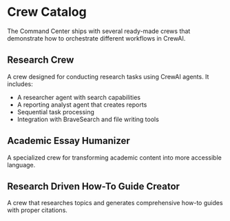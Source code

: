 # Crew Catalog

The Command Center ships with several ready-made crews that demonstrate how to orchestrate different workflows in CrewAI.

## Research Crew
A crew designed for conducting research tasks using CrewAI agents. It includes:
- A researcher agent with search capabilities
- A reporting analyst agent that creates reports
- Sequential task processing
- Integration with BraveSearch and file writing tools

## Academic Essay Humanizer
A specialized crew for transforming academic content into more accessible language.

## Research Driven How-To Guide Creator
A crew that researches topics and generates comprehensive how-to guides with proper citations.
